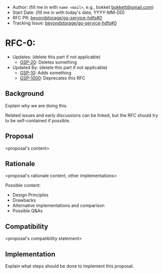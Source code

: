 - Author: (fill me in with `name <mail>`, e.g., bokket [bokkett@gmail.com](mailto:bokkett@gmail.com))
- Start Date: (fill me in with today's date, YYYY-MM-DD)
- RFC PR: [beyondstorage/go-service-hdfs#0](https://github.com/beyondstorage/go-service-hdfs/issues/0)
- Tracking Issue: [beyondstorage/go-service-hdfs#0](https://github.com/beyondstorage/go-service-hdfs/issues/0)

# RFC-0:

- Updates: (delete this part if not applicable)
  - [GSP-20](https://github.com/beyondstorage/go-service-hdfs/blob/master/docs/rfcs/20-abc): Deletes something
- Updated By: (delete this part if not applicable)
  - [GSP-10](https://github.com/beyondstorage/go-service-hdfs/blob/master/docs/rfcs/10-do-be-do-be-do): Adds something
  - [GSP-1000](https://github.com/beyondstorage/go-service-hdfs/blob/master/docs/rfcs/1000-lalala): Deprecates this RFC

## Background

Explain why we are doing this.

Related issues and early discussions can be linked, but the RFC should try to be self-contained if possible.

## Proposal

<proposal's content>

## Rationale

<proposal's rationale content, other implementations>

Possible content:

- Design Principles
- Drawbacks
- Alternative implementations and comparison
- Possible Q&As

## Compatibility

<proposal's compatibility statement>

## Implementation

Explain what steps should be done to implement this proposal.

